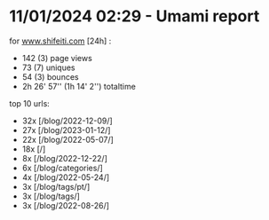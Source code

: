 # 11/01/2024 02:29 - Umami report
for www.shifeiti.com [24h] :

 - 142 (3) page views
 - 73 (7) uniques
 - 54 (3) bounces
 - 2h 26' 57'' (1h 14' 2'') totaltime


top 10 urls:
 - 32x [/blog/2022-12-09/]
 - 27x [/blog/2023-01-12/]
 - 22x [/blog/2022-05-07/]
 - 18x [/]
 - 8x [/blog/2022-12-22/]
 - 6x [/blog/categories/]
 - 4x [/blog/2022-05-24/]
 - 3x [/blog/tags/pt/]
 - 3x [/blog/tags/]
 - 3x [/blog/2022-08-26/]


